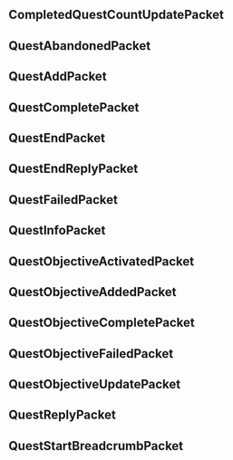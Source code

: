 ## CompletedQuestCountUpdatePacket

## QuestAbandonedPacket

## QuestAddPacket

## QuestCompletePacket

## QuestEndPacket

## QuestEndReplyPacket

## QuestFailedPacket

## QuestInfoPacket

## QuestObjectiveActivatedPacket

## QuestObjectiveAddedPacket

## QuestObjectiveCompletePacket

## QuestObjectiveFailedPacket

## QuestObjectiveUpdatePacket

## QuestReplyPacket

## QuestStartBreadcrumbPacket